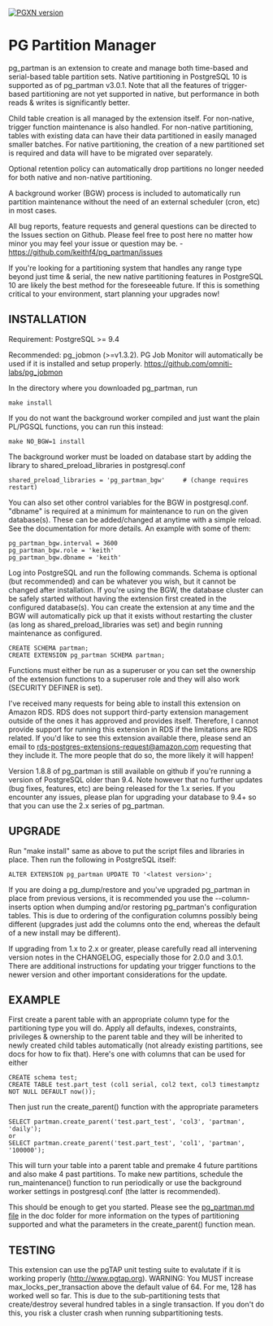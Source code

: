 [![PGXN version](https://badge.fury.io/pg/pg_partman.svg)](https://badge.fury.io/pg/pg_partman)

PG Partition Manager
====================

pg_partman is an extension to create and manage both time-based and serial-based table partition sets. Native partitioning in PostgreSQL 10 is supported as of pg_partman v3.0.1. Note that all the features of trigger-based partitioning are not yet supported in native, but performance in both reads & writes is significantly better.

Child table creation is all managed by the extension itself. For non-native, trigger function maintenance is also handled. For non-native partitioning, tables with existing data can have their data partitioned in easily managed smaller batches. For native partitioning, the creation of a new partitioned set is required and data will have to be migrated over separately. 

Optional retention policy can automatically drop partitions no longer needed for both native and non-native partitioning.

A background worker (BGW) process is included to automatically run partition maintenance without the need of an external scheduler (cron, etc) in most cases.

All bug reports, feature requests and general questions can be directed to the Issues section on Github. Please feel free to post here no matter how minor you may feel your issue or question may be. - https://github.com/keithf4/pg_partman/issues

If you're looking for a partitioning system that handles any range type beyond just time & serial, the new native partitioning features in PostgreSQL 10 are likely the best method for the foreseeable future. If this is something critical to your environment, start planning your upgrades now!


INSTALLATION
------------
Requirement: PostgreSQL >= 9.4

Recommended: pg_jobmon (>=v1.3.2). PG Job Monitor will automatically be used if it is installed and setup properly.
https://github.com/omniti-labs/pg_jobmon

In the directory where you downloaded pg_partman, run

    make install

If you do not want the background worker compiled and just want the plain PL/PGSQL functions, you can run this instead:

    make NO_BGW=1 install

The background worker must be loaded on database start by adding the library to shared_preload_libraries in postgresql.conf

    shared_preload_libraries = 'pg_partman_bgw'     # (change requires restart)

You can also set other control variables for the BGW in postgresql.conf. "dbname" is required at a minimum for maintenance to run on the given database(s). These can be added/changed at anytime with a simple reload. See the documentation for more details. An example with some of them:

    pg_partman_bgw.interval = 3600
    pg_partman_bgw.role = 'keith'
    pg_partman_bgw.dbname = 'keith'

Log into PostgreSQL and run the following commands. Schema is optional (but recommended) and can be whatever you wish, but it cannot be changed after installation. If you're using the BGW, the database cluster can be safely started without having the extension first created in the configured database(s). You can create the extension at any time and the BGW will automatically pick up that it exists without restarting the cluster (as long as shared_preload_libraries was set) and begin running maintenance as configured.

    CREATE SCHEMA partman;
    CREATE EXTENSION pg_partman SCHEMA partman;

Functions must either be run as a superuser or you can set the ownership of the extension functions to a superuser role and they will also work (SECURITY DEFINER is set).

I've received many requests for being able to install this extension on Amazon RDS. RDS does not support third-party extension management outside of the ones it has approved and provides itself. Therefore, I cannot provide support for running this extension in RDS if the limitations are RDS related. If you'd like to see this extension available there, please send an email to rds-postgres-extensions-request@amazon.com requesting that they include it. The more people that do so, the more likely it will happen!

Version 1.8.8 of pg_partman is still available on github if you're running a version of PostgreSQL older than 9.4. Note however that no further updates (bug fixes, features, etc) are being released for the 1.x series. If you encounter any issues, please plan for upgrading your database to 9.4+ so that you can use the 2.x series of pg_partman.  

UPGRADE
-------

Run "make install" same as above to put the script files and libraries in place. Then run the following in PostgreSQL itself:

    ALTER EXTENSION pg_partman UPDATE TO '<latest version>';

If you are doing a pg_dump/restore and you've upgraded pg_partman in place from previous versions, it is recommended you use the --column-inserts option when dumping and/or restoring pg_partman's configuration tables. This is due to ordering of the configuration columns possibly being different (upgrades just add the columns onto the end, whereas the default of a new install may be different).

If upgrading from 1.x to 2.x or greater, please carefully read all intervening version notes in the CHANGELOG, especially those for 2.0.0 and 3.0.1. There are additional instructions for updating your trigger functions to the newer version and other important considerations for the update.

EXAMPLE
-------

First create a parent table with an appropriate column type for the partitioning type you will do. Apply all defaults, indexes, constraints, privileges & ownership to the parent table and they will be inherited to newly created child tables automatically (not already existing partitions, see docs for how to fix that). Here's one with columns that can be used for either

    CREATE schema test;
    CREATE TABLE test.part_test (col1 serial, col2 text, col3 timestamptz NOT NULL DEFAULT now());

Then just run the create_parent() function with the appropriate parameters

    SELECT partman.create_parent('test.part_test', 'col3', 'partman', 'daily');
    or
    SELECT partman.create_parent('test.part_test', 'col1', 'partman', '100000');

This will turn your table into a parent table and premake 4 future partitions and also make 4 past partitions. To make new partitions, schedule the run_maintenance() function to run periodically or use the background worker settings in postgresql.conf (the latter is recommended). 

This should be enough to get you started. Please see the [pg_partman.md file](doc/pg_partman.md) in the doc folder for more information on the types of partitioning supported and what the parameters in the create_parent() function mean. 


TESTING
-------
This extension can use the pgTAP unit testing suite to evalutate if it is working properly (http://www.pgtap.org).
WARNING: You MUST increase max_locks_per_transaction above the default value of 64. For me, 128 has worked well so far. This is due to the sub-partitioning tests that create/destroy several hundred tables in a single transaction. If you don't do this, you risk a cluster crash when running subpartitioning tests.

